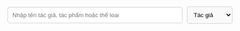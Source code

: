 <!-- Tìm kiếm Tác giả, Tác phẩm và Thể loại -->
<div style="display: flex; align-items: center;">
    <input type="text" id="search-input" placeholder="Nhập tên tác giả, tác phẩm hoặc thể loại" style="flex: 1; padding: 10px; border: 1px solid #ccc; border-radius: 5px; margin-right: 10px;">
    <select id="search-type" style="padding: 10px; border: 1px solid #ccc; border-radius: 5px; background-color: #f9f9f9;">
        <option value="author">Tác giả</option>
        <option value="work">Tác phẩm</option>
        <option value="genre">Thể loại</option>
    </select>
</div>
<div id="search-results" style="margin-top: 20px;"></div>

<style>
    /* CSS để tạo khoảng cách giữa các kết quả tìm kiếm */
    #search-results div {
        margin-bottom: 20px; /* Khoảng cách giữa các kết quả */
        padding: 10px;
        border: 1px solid #ddd;
        border-radius: 5px;
        background-color: #f9f9f9;
    }
</style>

<script src="https://cdnjs.cloudflare.com/ajax/libs/lunr.js/2.3.9/lunr.min.js"></script>
<script>
    let idx;
    let documents;

    // Tải dữ liệu JSON
    fetch('Base_Luce.json')
        .then(response => response.json())
        .then(data => {
            documents = data;
            // Tạo chỉ mục tìm kiếm với Lunr
            createIndex();
        });

    function createIndex() {
        const selectedType = document.getElementById('search-type').value;

        idx = lunr(function () {
            this.ref('id');

            // Thêm trường vào chỉ mục dựa trên loại tìm kiếm
            if (selectedType === 'author') {
                this.field('prénom auteur');
                this.field('auteurMIN');
            } else if (selectedType === 'work') {
                this.field('titre');
            }
            // Thêm genre vào tất cả các loại tìm kiếm
            this.field('genre');

            // Thêm từng tài liệu vào index với ID duy nhất
            documents.forEach((doc, idx) => {
                this.add({ ...doc, id: idx });
            });
        });
    }

    // Cập nhật chỉ mục khi loại tìm kiếm thay đổi
    document.getElementById('search-type').addEventListener('change', createIndex);

    // Hàm xử lý tìm kiếm
    document.getElementById('search-input').addEventListener('input', function() {
        const query = this.value;
        let results = idx.search(query);

        const resultsDiv = document.getElementById('search-results');
        resultsDiv.innerHTML = '';

        if (results.length > 0) {
            results.forEach(result => {
                const doc = documents[result.ref];
                const resultItem = document.createElement('div');
                resultItem.innerHTML = `
                    <strong>Tác giả:</strong> ${doc["prénom auteur"]} ${doc["auteurMIN"]} <br>
                    <strong>Tác phẩm:</strong> ${doc["titre"]} <br>
                    <strong>Địa điểm:</strong> ${doc["lieu"]} <br>
                    <strong>Nhà xuất bản:</strong> ${doc["éditeur"]} <br>
                    <strong>Năm:</strong> ${doc["date"]} <br>
                    <strong>Phương pháp:</strong> ${doc["technique"]} <br>
                    <strong>Thể loại:</strong> ${doc["genre"]}
                `;
                resultsDiv.appendChild(resultItem);
            });
        } else {
            resultsDiv.innerHTML = '<p>Không tìm thấy kết quả.</p>';
        }
    });
</script>
